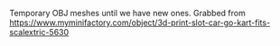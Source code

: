 Temporary OBJ meshes until we have new ones. Grabbed from https://www.myminifactory.com/object/3d-print-slot-car-go-kart-fits-scalextric-5630  